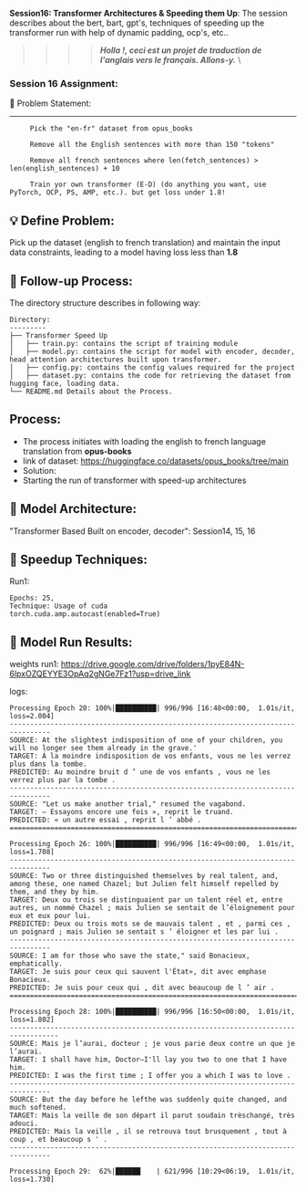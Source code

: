 **Session16: Transformer Architectures & Speeding them Up**: The session describes about the bert, bart, gpt's, techniques of speeding up the transformer run with help of dynamic padding, ocp's, etc..

  
>>>> ***Holla !, ceci est un projet de traduction de l'anglais vers le français. Allons-y.*** \

  
 
### Session 16 Assignment: 

🔏 Problem Statement:

--------------------

         Pick the "en-fr" dataset from opus_books
         
         Remove all the English sentences with more than 150 "tokens"
         
         Remove all french sentences where len(fetch_sentences) > len(english_sentences) + 10 

         Train yor own transformer (E-D) (do anything you want, use PyTorch, OCP, PS, AMP, etc.). but get loss under 1.8! 

    
💡 Define Problem:
------------------
 Pick up the dataset (english to french translation) and maintain the input data constraints, leading to a model having loss less than **1.8**
 
🚦 Follow-up Process:
-----------------
 The directory structure describes in following way:

    Directory: 
    ---------
    ├── Transformer Speed Up
    │   ├── train.py: contains the script of training module
    │   ├── model.py: contains the script for model with encoder, decoder, head attention architectures built upon transformer.
    │   ├── config.py: contains the config values required for the project
    │   ├── dataset.py: contains the code for retrieving the dataset from hugging face, loading data.
    └── README.md Details about the Process.

  Process:
  -------
  * The process initiates with loading the english to french language translation from **opus-books**
  * link of dataset: https://huggingface.co/datasets/opus_books/tree/main
  * Solution:
  * Starting the run of transformer with speed-up architectures


🔑 Model Architecture:
---------------------
 "Transformer Based Built on encoder, decoder": Session14, 15, 16


🔋 Speedup Techniques: 
-------------------

  Run1: 
  
    Epochs: 25,
    Technique: Usage of cuda 
    torch.cuda.amp.autocast(enabled=True)

  



💊 Model Run Results: 
-------------------

  weights run1:  https://drive.google.com/drive/folders/1pyE84N-6lpxOZQEYYE3OpAq2gNGe7Fz1?usp=drive_link

  logs: 
  
    Processing Epoch 20: 100%|██████████| 996/996 [16:48<00:00,  1.01s/it, loss=2.004]
    --------------------------------------------------------------------------------
    SOURCE: At the slightest indisposition of one of your children, you will no longer see them already in the grave.'
    TARGET: À la moindre indisposition de vos enfants, vous ne les verrez plus dans la tombe.
    PREDICTED: Au moindre bruit d ’ une de vos enfants , vous ne les verrez plus par la tombe .
    --------------------------------------------------------------------------------
    SOURCE: "Let us make another trial," resumed the vagabond.
    TARGET: – Essayons encore une fois », reprit le truand.
    PREDICTED: « un autre essai , reprit l ’ abbé .
    ====================================================================================
    
    Processing Epoch 26: 100%|██████████| 996/996 [16:49<00:00,  1.01s/it, loss=1.708]
    --------------------------------------------------------------------------------
    SOURCE: Two or three distinguished themselves by real talent, and, among these, one named Chazel; but Julien felt himself repelled by them, and they by him.
    TARGET: Deux ou trois se distinguaient par un talent réel et, entre autres, un nommé Chazel ; mais Julien se sentait de l’éloignement pour eux et eux pour lui.
    PREDICTED: Deux ou trois mots se de mauvais talent , et , parmi ces , un poignard ; mais Julien se sentait s ’ éloigner et les par lui .
    --------------------------------------------------------------------------------
    SOURCE: I am for those who save the state," said Bonacieux, emphatically.
    TARGET: Je suis pour ceux qui sauvent l'État», dit avec emphase Bonacieux.
    PREDICTED: Je suis pour ceux qui , dit avec beaucoup de l ’ air .
    =====================================================================================
    
    Processing Epoch 28: 100%|██████████| 996/996 [16:50<00:00,  1.01s/it, loss=1.802]
    ----------------------------------------------------------------------------------
    SOURCE: Mais je l’aurai, docteur ; je vous parie deux contre un que je l’aurai.
    TARGET: I shall have him, Doctor—I'll lay you two to one that I have him.
    PREDICTED: I was the first time ; I offer you a which I was to love .
    --------------------------------------------------------------------------------
    SOURCE: But the day before he lefthe was suddenly quite changed, and much softened.
    TARGET: Mais la veille de son départ il parut soudain trèschangé, très adouci.
    PREDICTED: Mais la veille , il se retrouva tout brusquement , tout à coup , et beaucoup s ' .
    --------------------------------------------------------------------------------
    
    Processing Epoch 29:  62%|██████▏   | 621/996 [10:29<06:19,  1.01s/it, loss=1.730]


